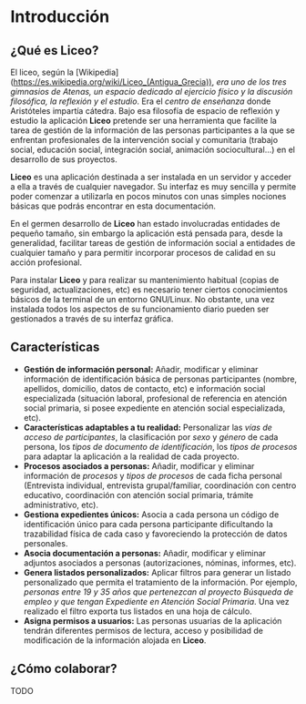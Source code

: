 # Introducción

## ¿Qué es Liceo?

El liceo, según la [Wikipedia] (https://es.wikipedia.org/wiki/Liceo_(Antigua_Grecia)), *era uno de los tres gimnasios de Atenas, un espacio dedicado al ejercicio físico y la discusión filosófica, la reflexión y el estudio*. Era el *centro de enseñanza* donde Aristóteles impartía cátedra. Bajo esa filosofía de espacio de reflexión y estudio la aplicación **Liceo** pretende ser una herramienta que facilite la tarea de gestión de la información de las personas participantes a la que se enfrentan profesionales de la intervención social y comunitaria (trabajo social, educación social, integración social, animación sociocultural...) en el desarrollo de sus proyectos.

**Liceo** es una aplicación destinada a ser instalada en un servidor y acceder a ella a través de cualquier navegador. Su interfaz es muy sencilla y permite poder comenzar a utilizarla en pocos minutos con unas simples nociones básicas que podrás encontrar en esta documentación.

En el germen desarrollo de **Liceo** han estado involucradas entidades de pequeño tamaño, sin embargo la aplicación está pensada para, desde la generalidad, facilitar tareas de gestión de información social a entidades de cualquier tamaño y para permitir incorporar procesos de calidad en su acción profesional. 

Para instalar **Liceo** y para realizar su mantenimiento habitual (copias de seguridad, actualizaciones, etc) es necesario tener ciertos conocimientos básicos de la terminal de un entorno GNU/Linux. No obstante, una vez instalada todos los aspectos de su funcionamiento diario pueden ser gestionados a través de su interfaz gráfica.

## Características

- **Gestión de información personal:** Añadir, modificar y eliminar información de identificación básica de personas participantes (nombre, apellidos, domicilio, datos de contacto, etc) e información social especializada (situación laboral, profesional de referencia en atención social primaria, si posee expediente en atención social especializada, etc). 
- **Características adaptables a tu realidad:** Personalizar las *vías de acceso de participantes*, la clasificación por *sexo* y *género* de cada persona, los *tipos de documento de identificación*, los *tipos de procesos* para adaptar la aplicación a la realidad de cada proyecto.
- **Procesos asociados a personas:** Añadir, modificar y eliminar información de *procesos* y *tipos de procesos* de cada ficha personal (Entrevista individual, entrevista grupal/familiar, coordinación con centro educativo, coordinación con atención social primaria, trámite administrativo, etc).
- **Gestiona expedientes únicos:** Asocia a cada persona un código de identificación único para cada persona participante dificultando la trazabilidad física de cada caso y favoreciendo la protección de datos personales.
- **Asocia documentación a personas:** Añadir, modificar y eliminar adjuntos asociados a personas (autorizaciones, nóminas, informes, etc).
- **Genera listados personalizados:** Aplicar filtros para generar un listado personalizado que permita el tratamiento de la información. Por ejemplo, *personas entre 19 y 35 años que pertenezcan al proyecto Búsqueda de empleo y que tengan Expediente en Atención Social Primaria*. Una vez realizado el filtro exporta tus listados en una hoja de cálculo.
- **Asigna permisos a usuarios:** Las personas usuarias de la aplicación tendrán diferentes permisos de lectura, acceso y posibilidad de modificación de la información alojada en **Liceo**.


## ¿Cómo colaborar?

TODO
